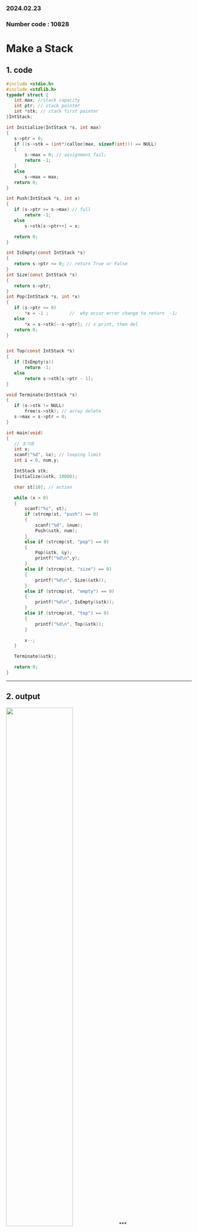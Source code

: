 ### 2024.02.23
### Number code : 10828
# **Make a Stack**

## 1. code
 ```c
#include <stdio.h>
#include <stdlib.h>
typedef struct {
	int max; //stack capacity
	int ptr; // stack pointer
	int *stk; // stack first pointer
}IntStack; 

int Initialize(IntStack *s, int max)
{
    s->ptr = 0;
    if ((s->stk = (int*)calloc(max, sizeof(int))) == NULL)
    {
        s->max = 0; // assignment fail;
        return -1;
    }
    else
        s->max = max;
    return 0;
}

int Push(IntStack *s, int x)
{
    if (s->ptr >= s->max) // full
        return -1;
    else
        s->stk[s->ptr++] = x;

    return 0;
}

int IsEmpty(const IntStack *s)
{
    return s->ptr <= 0; // return True or False
}
int Size(const IntStack *s)
{
    return s->ptr;
}
int Pop(IntStack *s, int *x)
{
    if (s->ptr <= 0)
    	*x = -1 ;        //  why occur error change to return  -1;
	else
		*x = s->stk[--s->ptr]; // x print, then del
	return 0;
}


int Top(const IntStack *s)
{
    if (IsEmpty(s))
        return -1;
    else
        return s->stk[s->ptr - 1];
}

void Terminate(IntStack *s)
{
    if (s->stk != NULL)
        free(s->stk); // array delete
    s->max = s->ptr = 0;
}

int main(void)
{
    // 초기화
    int x;
    scanf("%d", &x); // looping limit
    int i = 0, num,y;

    IntStack stk;
    Initialize(&stk, 10000);

    char st[10]; // action

    while (x > 0)
    {
        scanf("%s", st);
        if (strcmp(st, "push") == 0)
        {
            scanf("%d", &num);
            Push(&stk, num);
        }
        else if (strcmp(st, "pop") == 0)
        {
            Pop(&stk, &y);
            printf("%d\n",y);	
        }
        else if (strcmp(st, "size") == 0)
        {
            printf("%d\n", Size(&stk));
        }
        else if (strcmp(st, "empty") == 0)
        {
            printf("%d\n", IsEmpty(&stk));
        }
        else if (strcmp(st, "top") == 0)
        {
            printf("%d\n", Top(&stk));
        }

        x--;
    }

    Terminate(&stk);

    return 0;
}

 ```
***

## 2. output
<img src="./10828 result.png" width="60%" height="60%">  
***

## 3. Analysis
### How to approach

I have implemented a stack structure. In this structure, variables indicating the stack's index and size are crucial. I represent them as ptr and max, respectively.        

// push     
The push operation adds the value x to the stack named stk at the index ptr and increments ptr by 1.        

// pop      
If the stack is empty, it returns -1. Otherwise, it decrements ptr by 1 and stores stk[ptr] in *x. (*x = s->stk[--s->ptr]) I encountered a challenge when dealing with an empty stack. While the book suggests returning -1, I noticed that it doesn't output -1 but rather the previous value. I successfully addressed this by modifying the return to *x.        

// empty        
If the stack's ptr is 0, it is considered empty, so this part returns 1; otherwise, it returns 0.       

// size     
Since the position of ptr in the stack represents the number of data elements, I return ptr.        

// top      
If the stack is empty, it returns -1. Otherwise, it returns the top element of the stack.       



*** 
***


### Number code : 10845
# **Make a Queue**

## 1. code
 ```c
#include <stdio.h>
#include <stdlib.h>
#include <string.h>

typedef struct {
    int front;
    int rear;
    int max;
    int num;
    int *que;
} IntQueue;

// Initialize
int Initialize(IntQueue *q, int max) {
    q->front = q->rear = q->num = 0;
    if ((q->que = calloc(max, sizeof(int))) == NULL) {
        q->max = 0;
        return -1;
    }
    q->max = max;
    return 0;
}

// Enqueue
int push(IntQueue *q, int x) {
    if (q->num >= q->max)
        return -1;
    else {
        q->num++;
        q->que[q->rear++] = x;
        if (q->rear == q->max)
            q->rear = 0;
        return 0;
    }
}

// Dequeue
int pop(IntQueue *q, int *x) {
    if (q->num <= 0)
        *x = -1;
    else {
        q->num--;
        *x = q->que[q->front++];
        if (q->front == q->max)
            q->front = 0;
    }
    return 0;
}

// Size
int size(const IntQueue *q) {
    return q->num;
}

// Empty
int empty(const IntQueue *q) {
    return q->num <= 0 ? 1 : 0;
}

// Front
int front(const IntQueue *q) {
    return q->num <= 0 ? -1 : q->que[q->front];
}

// Back
int back(const IntQueue *q) {
    return q->num <= 0 ? -1 : q->que[q->rear - 1];
}

// Terminate
void Terminate(IntQueue *q) {
    if (q->que != NULL)
        free(q->que);
    q->max = q->front = q->rear = q->num = 0;
}

int main(void) {
    int x, num;
    scanf("%d", &x);
    IntQueue q;
    Initialize(&q, 10000);
    char cmd[6]; // action

    while (x > 0) {
        scanf("%s", cmd);
        if (strcmp(cmd, "push") == 0) {
            scanf("%d", &num);
            push(&q, num);
        } else if (strcmp(cmd, "pop") == 0) {
            pop(&q, &num);
            printf("%d\n", num);
        } else if (strcmp(cmd, "size") == 0) {
            printf("%d\n", size(&q));
        } else if (strcmp(cmd, "empty") == 0) {
            printf("%d\n", empty(&q));
        } else if (strcmp(cmd, "front") == 0) {
            printf("%d\n", front(&q));
        } else if (strcmp(cmd, "back") == 0) {
            printf("%d\n", back(&q));
        }
        x--;
    }

    Terminate(&q);
    return 0;
}


 ```
***

## 2. output
<img src="./10845 result.png" width="60%" height="60%">  
***

## 3. Analysis
### How to approach

Queue structure with the application of the circular buffer method. Requires front, max, num, rear, and the pointer *que.

// Initialize       
Initialize front, rear, and num to 0, and then dynamically allocate memory for the queue que. 
If the allocation fails, return -1; if successful, return max.



// Enqueue      
Takes a Queue and a variable x as arguments. If the queue is full, it returns -1.       
If there is space for more elements, increments num by 1, and adds x to the queue (que[rear++] = x).
If rear becomes equal to max, updates rear to 0, creating a circular structure.     

// Dequeue      
If the Queue is empty, it should return -1, so save -1 in the pointer X.    
If it is not empty, decrement num by 1, increment the front value by one, and store que[front] in the pointer x.    
In this case, if front becomes equal to max, update front to 0.

// Size     
Simply return num.

// Empty        
Use the ternary operator to determine if num is less than or equal to 0. Return 1 if true, 0 otherwise.     

// Front        
Check the value at the front. If the Queue is empty, return -1; otherwise, return que[front].   

// Back     
Similar to front, but rear is always +1 ahead of the data, so index rear - 1 is used for indexing.  

***